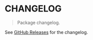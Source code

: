 # CHANGELOG

> Package changelog.

See [GitHub Releases](https://github.com/stdlib-js/ndarray-base-minmax-view-buffer-index/releases) for the changelog.